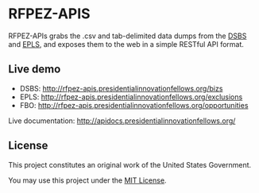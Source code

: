 # RFPEZ-APIS

RFPEZ-APIs grabs the .csv and tab-delimited data dumps from the [DSBS](http://dsbs.sba.gov) and [EPLS](http://www.epls.gov), and exposes them to the web in a simple RESTful API format.

## Live demo

- DSBS: http://rfpez-apis.presidentialinnovationfellows.org/bizs
- EPLS: http://rfpez-apis.presidentialinnovationfellows.org/exclusions
- FBO: http://rfpez-apis.presidentialinnovationfellows.org/opportunities

Live documentation: http://apidocs.presidentialinnovationfellows.org/

## License
This project constitutes an original work of the United States Government.

You may use this project under the [MIT License](http://opensource.org/licenses/mit-license.php).
